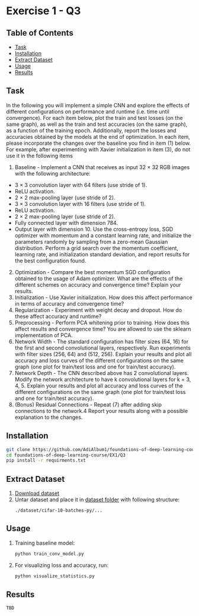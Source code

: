 # Exercise 1 - Q3

## Table of Contents

- [Task](#task)
- [Installation](#installation)
- [Extract Dataset](#extract_dataset)
- [Usage](#usage)
- [Results](#results)

## Task

In the following you will implement a simple CNN and explore the effects of different configurations
on performance and runtime (i.e. time until convergence). For each item below, plot the train and
test losses (on the same graph), as well as the train and test accuracies (on the same graph), as
a function of the training epoch. Additionally, report the losses and accuracies obtained by the
models at the end of optimization. In each item, please incorporate the changes over the baseline
you find in item (1) below. For example, after experimenting with Xavier initialization in item (3),
do not use it in the following items
1. Baseline - Implement a CNN that receives as input 32 × 32 RGB images with the following
architecture:
* 3 × 3 convolution layer with 64 filters (use stride of 1).
* ReLU activation.
* 2 × 2 max-pooling layer (use stride of 2).
* 3 × 3 convolution layer with 16 filters (use stride of 1).
* ReLU activation.
* 2 × 2 max-pooling layer (use stride of 2).
* Fully connected layer with dimension 784.
* Output layer with dimension 10.
Use the cross-entropy loss, SGD optimizer with momentum and a constant learning rate,
and initialize the parameters randomly by sampling from a zero-mean Gaussian distribution.
Perform a grid search over the momentum coefficient, learning rate, and initialization standard
deviation, and report results for the best configuration found.
2. Optimization - Compare the best momentum SGD configuration obtained to the usage of
Adam optimizer. What are the effects of the different schemes on accuracy and convergence
time? Explain your results.
3. Initialization - Use Xavier initialization. How does this affect performance in terms of
accuracy and convergence time?
4. Regularization - Experiment with weight decay and dropout. How do these affect accuracy
and runtime?
5. Preprocessing - Perform PCA whitening prior to training. How does this affect results and
convergence time? You are allowed to use the sklearn implementation of PCA.
6. Network Width - The standard configuration has filter sizes (64, 16) for the first and second
convolutional layers, respectively. Run experiments with filter sizes (256, 64) and (512, 256).
Explain your results and plot all accuracy and loss curves of the different configurations on
the same graph (one plot for train/test loss and one for train/test accuracy).
7. Network Depth - The CNN described above has 2 convolutional layers. Modify the network
architecture to have k convolutional layers for k = 3, 4, 5. Explain your results and plot all
accuracy and loss curves of the different configurations on the same graph (one plot for
train/test loss and one for train/test accuracy).
8. (Bonus) Residual Connections - Repeat (7) after adding skip connections to the network.4
Report your results along with a possible explanation to the changes.

## Installation
```sh
git clone https://github.com/AdiAlbum1/foundations-of-deep-learning-course/
cd foundations-of-deep-learning-course/EX1/Q3
pip install -r requirments.txt
```

## Extract Dataset

1. [Download dataset](https://www.cs.toronto.edu/~kriz/cifar-10-python.tar.gz)
2. Untar dataset and place it in [dataset folder](./dataset) with following structure:
    ```
    ./dataset/cifar-10-batches-py/...
    ```

## Usage
1. Training baseline model:
    ```sh
    python train_conv_model.py
    ```
2. For visualizing loss and accuracy, run:
    ```sh
    python visualize_statistics.py
    ```

## Results
```
TBD
```